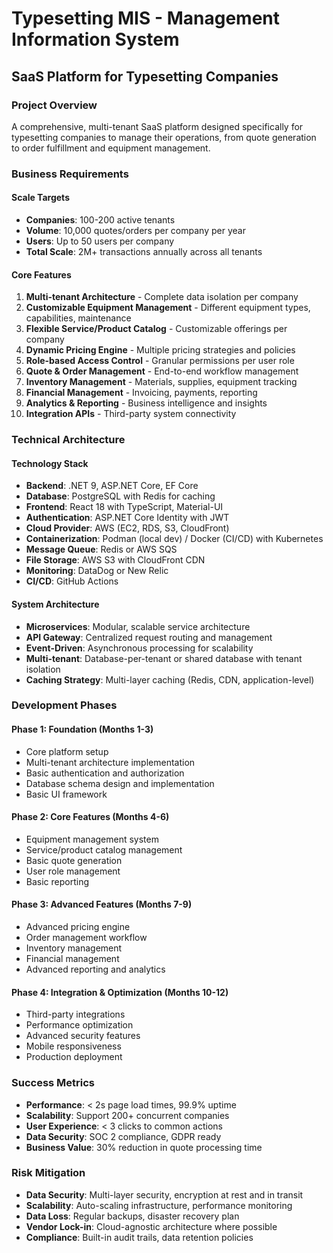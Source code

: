 # Typesetting MIS - Management Information System
## SaaS Platform for Typesetting Companies

### Project Overview
A comprehensive, multi-tenant SaaS platform designed specifically for typesetting companies to manage their operations, from quote generation to order fulfillment and equipment management.

### Business Requirements

#### Scale Targets
- **Companies**: 100-200 active tenants
- **Volume**: 10,000 quotes/orders per company per year
- **Users**: Up to 50 users per company
- **Total Scale**: 2M+ transactions annually across all tenants

#### Core Features
1. **Multi-tenant Architecture** - Complete data isolation per company
2. **Customizable Equipment Management** - Different equipment types, capabilities, maintenance
3. **Flexible Service/Product Catalog** - Customizable offerings per company
4. **Dynamic Pricing Engine** - Multiple pricing strategies and policies
5. **Role-based Access Control** - Granular permissions per user role
6. **Quote & Order Management** - End-to-end workflow management
7. **Inventory Management** - Materials, supplies, equipment tracking
8. **Financial Management** - Invoicing, payments, reporting
9. **Analytics & Reporting** - Business intelligence and insights
10. **Integration APIs** - Third-party system connectivity

### Technical Architecture

#### Technology Stack
- **Backend**: .NET 9, ASP.NET Core, EF Core
- **Database**: PostgreSQL with Redis for caching
- **Frontend**: React 18 with TypeScript, Material-UI
- **Authentication**: ASP.NET Core Identity with JWT
- **Cloud Provider**: AWS (EC2, RDS, S3, CloudFront)
- **Containerization**: Podman (local dev) / Docker (CI/CD) with Kubernetes
- **Message Queue**: Redis or AWS SQS
- **File Storage**: AWS S3 with CloudFront CDN
- **Monitoring**: DataDog or New Relic
- **CI/CD**: GitHub Actions

#### System Architecture
- **Microservices**: Modular, scalable service architecture
- **API Gateway**: Centralized request routing and management
- **Event-Driven**: Asynchronous processing for scalability
- **Multi-tenant**: Database-per-tenant or shared database with tenant isolation
- **Caching Strategy**: Multi-layer caching (Redis, CDN, application-level)

### Development Phases

#### Phase 1: Foundation (Months 1-3)
- Core platform setup
- Multi-tenant architecture implementation
- Basic authentication and authorization
- Database schema design and implementation
- Basic UI framework

#### Phase 2: Core Features (Months 4-6)
- Equipment management system
- Service/product catalog management
- Basic quote generation
- User role management
- Basic reporting

#### Phase 3: Advanced Features (Months 7-9)
- Advanced pricing engine
- Order management workflow
- Inventory management
- Financial management
- Advanced reporting and analytics

#### Phase 4: Integration & Optimization (Months 10-12)
- Third-party integrations
- Performance optimization
- Advanced security features
- Mobile responsiveness
- Production deployment

### Success Metrics
- **Performance**: < 2s page load times, 99.9% uptime
- **Scalability**: Support 200+ concurrent companies
- **User Experience**: < 3 clicks to common actions
- **Data Security**: SOC 2 compliance, GDPR ready
- **Business Value**: 30% reduction in quote processing time

### Risk Mitigation
- **Data Security**: Multi-layer security, encryption at rest and in transit
- **Scalability**: Auto-scaling infrastructure, performance monitoring
- **Data Loss**: Regular backups, disaster recovery plan
- **Vendor Lock-in**: Cloud-agnostic architecture where possible
- **Compliance**: Built-in audit trails, data retention policies
